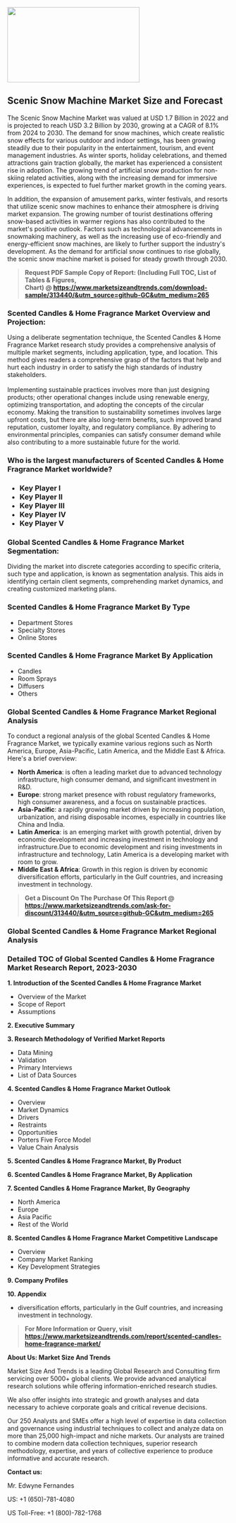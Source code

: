 <p><img class="alignnone size-medium wp-image-20088" src="https://ffe5etoiles.com/wp-content/uploads/2024/12/MST1-300x171.png" alt="" width="300" height="171" /></p><h2>Scenic Snow Machine Market Size and Forecast</h2><p>The Scenic Snow Machine Market was valued at USD 1.7 Billion in 2022 and is projected to reach USD 3.2 Billion by 2030, growing at a CAGR of 8.1% from 2024 to 2030. The demand for snow machines, which create realistic snow effects for various outdoor and indoor settings, has been growing steadily due to their popularity in the entertainment, tourism, and event management industries. As winter sports, holiday celebrations, and themed attractions gain traction globally, the market has experienced a consistent rise in adoption. The growing trend of artificial snow production for non-skiing related activities, along with the increasing demand for immersive experiences, is expected to fuel further market growth in the coming years.</p><p>In addition, the expansion of amusement parks, winter festivals, and resorts that utilize scenic snow machines to enhance their atmosphere is driving market expansion. The growing number of tourist destinations offering snow-based activities in warmer regions has also contributed to the market's positive outlook. Factors such as technological advancements in snowmaking machinery, as well as the increasing use of eco-friendly and energy-efficient snow machines, are likely to further support the industry's development. As the demand for artificial snow continues to rise globally, the scenic snow machine market is poised for steady growth through 2030.</p></p><blockquote id="" class=""><strong>Request PDF Sample Copy of Report: (Including Full TOC, List of Tables &amp; Figures, Chart)&nbsp;@&nbsp;<strong><a href="https://www.marketsizeandtrends.com/download-sample/313440/&utm_source=github-GC&utm_medium=265" target="_blank">https://www.marketsizeandtrends.com/download-sample/313440/&utm_source=github-GC&utm_medium=265</a></strong></strong></blockquote><h3 id="" class="">Scented Candles & Home Fragrance Market&nbsp;Overview and Projection:</h3><p id="" class="">Using a deliberate segmentation technique, the Scented Candles & Home Fragrance Market research study provides a comprehensive analysis of multiple market segments, including application, type, and location. This method gives readers a comprehensive grasp of the factors that help and hurt each industry in order to satisfy the high standards of industry stakeholders. <br /> <br />Implementing sustainable practices involves more than just designing products; other operational changes include using renewable energy, optimizing transportation, and adopting the concepts of the circular economy. Making the transition to sustainability sometimes involves large upfront costs, but there are also long-term benefits, such improved brand reputation, customer loyalty, and regulatory compliance. By adhering to environmental principles, companies can satisfy consumer demand while also contributing to a more sustainable future for the world.</p><h3 id="" class="">Who is the largest manufacturers of&nbsp;Scented Candles & Home Fragrance Market worldwide?</h3><h3 class=""><p><ul><li>Key Player I </li><li> Key Player II </li><li> Key Player III </li><li> Key Player IV </li><li> Key Player V</li></ul></p></h3><h3 id="" class="">Global&nbsp;Scented Candles & Home Fragrance Market Segmentation:</h3><p id="" class="">Dividing the market into discrete categories according to specific criteria, such type and application, is known as segmentation analysis. This aids in identifying certain client segments, comprehending market dynamics, and creating customized marketing plans.</p><h3 id="" class="">Scented Candles & Home Fragrance Market&nbsp;By Type</h3><p><p><ul><li>Department Stores</li><li> Specialty Stores</li><li> Online Stores</p></li></ul></p></p><h3 id="" class="">Scented Candles & Home Fragrance Market&nbsp;By Application</h3><p class=""><p><ul><li>Candles</li><li> Room Sprays</li><li> Diffusers</li><li> Others</li></ul></p></p><h3 id="" class="">Global Scented Candles & Home Fragrance Market Regional Analysis</h3><p id="" class="">To conduct a regional analysis of the global Scented Candles & Home Fragrance Market, we typically examine various regions such as North America, Europe, Asia-Pacific, Latin America, and the Middle East &amp; Africa. Here's a brief overview:</p><ul><li><strong>North America</strong>: is often a leading market due to advanced technology infrastructure, high consumer demand, and significant investment in R&amp;D.</li><li><strong>Europe</strong>: strong market presence with robust regulatory frameworks, high consumer awareness, and a focus on sustainable practices.</li><li><strong>Asia-Pacific</strong>: a rapidly growing market driven by increasing population, urbanization, and rising disposable incomes, especially in countries like China and India.</li><li><strong>Latin America</strong>: is an emerging market with growth potential, driven by economic development and increasing investment in technology and infrastructure.Due to economic development and rising investments in infrastructure and technology, Latin America is a developing market with room to grow.</li><li><strong>Middle East &amp; Africa</strong>: Growth in this region is driven by economic diversification efforts, particularly in the Gulf countries, and increasing investment in technology.</li></ul><blockquote id="" class=""><strong>Get a Discount On The Purchase Of This Report @ <strong><a href="https://www.marketsizeandtrends.com/ask-for-discount/313440/&utm_source=github-GC&utm_medium=265" target="_blank">https://www.marketsizeandtrends.com/ask-for-discount/313440/&utm_source=github-GC&utm_medium=265</a></strong></strong></blockquote><h3 id="" class="">Global Scented Candles & Home Fragrance Market Regional Analysis</h3><h3 id="" class="">Detailed TOC of Global Scented Candles & Home Fragrance Market Research Report, 2023-2030</h3><p id="" class=""><strong>1. Introduction of the Scented Candles & Home Fragrance Market</strong></p><ul><li>Overview of the Market</li><li>Scope of Report</li><li>Assumptions</li></ul><p id="" class=""><strong>2. Executive Summary</strong></p><p id="" class=""><strong>3. Research Methodology of Verified Market Reports</strong></p><ul><li>Data Mining</li><li>Validation</li><li>Primary Interviews</li><li>List of Data Sources</li></ul><p id="" class=""><strong>4. Scented Candles & Home Fragrance Market Outlook</strong></p><ul><li>Overview</li><li>Market Dynamics</li><li>Drivers</li><li>Restraints</li><li>Opportunities</li><li>Porters Five Force Model</li><li>Value Chain Analysis</li></ul><p id="" class=""><strong>5. Scented Candles & Home Fragrance Market, By Product</strong></p><p id="" class=""><strong>6. Scented Candles & Home Fragrance Market, By Application</strong></p><p id="" class=""><strong>7. Scented Candles & Home Fragrance Market, By Geography</strong></p><ul><li>North America</li><li>Europe</li><li>Asia Pacific</li><li>Rest of the World</li></ul><p id="" class=""><strong>8. Scented Candles & Home Fragrance Market Competitive Landscape</strong></p><ul><li>Overview</li><li>Company Market Ranking</li><li>Key Development Strategies</li></ul><p id="" class=""><strong>9. Company Profiles</strong></p><p id="" class=""><strong>10. Appendix</strong></p><ul><li>diversification efforts, particularly in the Gulf countries, and increasing investment in technology.</li></ul><blockquote id="" class=""><strong>For More Information or Query, visit <strong><strong><a href="https://www.marketsizeandtrends.com/report/scented-candles-home-fragrance-market/" target="_blank">https://www.marketsizeandtrends.com/report/scented-candles-home-fragrance-market/</a></strong></strong></strong></blockquote><p id="" class=""><strong>About Us: Market Size And Trends</strong></p><p id="" class="">Market Size And Trends is a leading Global Research and Consulting firm servicing over 5000+ global clients. We provide advanced analytical research solutions while offering information-enriched research studies.</p><p id="" class="">We also offer insights into strategic and growth analyses and data necessary to achieve corporate goals and critical revenue decisions.</p><p id="" class="">Our 250 Analysts and SMEs offer a high level of expertise in data collection and governance using industrial techniques to collect and analyze data on more than 25,000 high-impact and niche markets. Our analysts are trained to combine modern data collection techniques, superior research methodology, expertise, and years of collective experience to produce informative and accurate research.</p><p id="" class=""><strong>Contact us:</strong></p><p id="" class="">Mr. Edwyne Fernandes</p><p id="" class="">US: +1 (650)-781-4080</p><p id="" class="">US Toll-Free: +1 (800)-782-1768</p>
